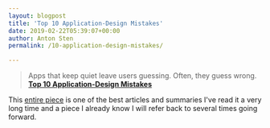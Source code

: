 ```yaml
---
layout: blogpost
title: 'Top 10 Application-Design Mistakes'
date: 2019-02-22T05:39:07+00:00
author: Anton Sten
permalink: /10-application-design-mistakes/

---
```

>Apps that keep quiet leave users guessing. Often, they guess wrong.
**[Top 10 Application-Design Mistakes](https://www.nngroup.com/articles/top-10-application-design-mistakes/)**

This [entire piece](https://www.nngroup.com/articles/top-10-application-design-mistakes/) is one of the best articles and summaries I've read it a very long time and a piece I already know I will refer back to several times going forward. 
